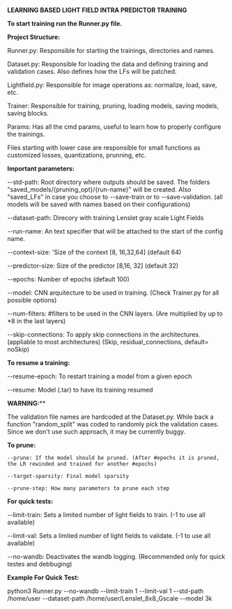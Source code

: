 **LEARNING BASED LIGHT FIELD INTRA PREDICTOR TRAINING**

**To start training run the Runner.py file.**

**Project Structure:**

  Runner.py: Responsible for starting the trainings, directories and names.
  
  Dataset.py: Responsible for loading the data and defining training and validation cases. Also defines how the LFs will be patched.
  
  Lightfield.py: Responsible for image operations as: normalize, load, save, etc.
  
  Trainer: Responsible for training, pruning, loading models, saving models, saving blocks.
  
  Params: Has all the cmd params, useful to learn how to properly configure the trainings.


  Files starting with lower case are responsible for small functions as customized losses, quantizations, prunning, etc.


**Important parameters:**

  --std-path: Root directory where outputs should be saved. The folders "saved_models/{pruning_opt}/{run-name}" will be created. Also "saved_LFs" in case you choose to --save-train or to --save-validation. 
  (all models will be saved with names based on their configurations) 
  
  --dataset-path: Direcory with training Lenslet gray scale Light Fields
  
  --run-name: An text specifier that will be attached to the start of the config name. 
  
  --context-size: 'Size of the context [8, 16,32,64] (default 64)
  
  --predictor-size: Size of the predictor [8,16, 32] (default 32)
  
  --epochs: Number of epochs (default 100)


  --model: CNN arquitecture to be used in training. (Check Trainer.py for all possible options)
  
  --num-filters:  #filters to be used in the CNN layers. (Are multiplied by up to *8 in the last layers)
  
  --skip-connections: To apply skip connections in the architectures. (appliable to most architectures) (Skip, residual_connections, default= noSkip) 



**To resume a training:**

  --resume-epoch: To restart training a model from a given epoch
  
  --resume: Model (.tar) to have its training resumed

**WARNING:****

  The validation file names are hardcoded at the Dataset.py. While back a function "random_split" was coded to randomly pick the validation cases. Since we don't use such approach, it may be currently buggy.


**To prune:**

    --prune: If the model should be pruned. (After #epochs it is pruned, the LR rewinded and trained for another #epochs) 
    
    --target-sparsity: Final model sparsity
    
    --prune-step: How many parameters to prune each step

    
**For quick tests:**

  --limit-train: Sets a limited number of light fields to train. (-1 to use all available)
  
  --limit-val: Sets a limited number of light fields to validate. (-1 to use all available)

  --no-wandb: Deactivates the wandb logging. (Recommended only for quick testes and debbuging)

**Example For Quick Test:**

python3 Runner.py --no-wandb --limit-train 1 --limit-val 1  --std-path /home/user --dataset-path /home/user/Lenslet_8x8_Gscale --model 3k
